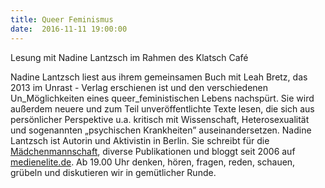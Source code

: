 ```yaml
---
title: Queer Feminismus
date:  2016-11-11 19:00:00
---
```


Lesung mit Nadine Lantzsch im Rahmen des Klatsch Café



Nadine Lantzsch liest aus ihrem gemeinsamen Buch mit Leah Bretz, das 2013
im Unrast - Verlag erschienen ist und den verschiedenen Un_Möglichkeiten eines
queer_feministischen Lebens nachspürt.
Sie wird außerdem neuere und zum Teil unveröffentlichte Texte lesen, die sich aus
persönlicher Perspektive u.a. kritisch mit Wissenschaft, Heterosexualität und sogenannten „psychischen Krankheiten” auseinandersetzen.
Nadine Lantzsch ist Autorin und Aktivistin in Berlin. Sie schreibt für die <a href="http://maedchenmannschaft.net/">Mädchenmannschaft</a>, diverse Publikationen und bloggt seit 2006 auf <a href="medienelite.de">medienelite.de</a>.
Ab 19.00 Uhr denken, hören, fragen, reden, schauen, grübeln und diskutieren wir in gemütlicher Runde.


